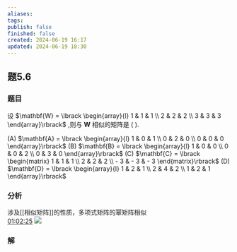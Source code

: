 ```yaml
---
aliases: 
tags: 
publish: false
finished: false
created: 2024-06-19 16:17
updated: 2024-06-19 18:30
---
```

## 题5.6
### 题目
设 $\mathbf{W} = \lbrack  \begin{array}{l} 1 & 1 & 1 \\  2 & 2 & 2 \\  3 & 3 & 3 \end{array}\rbrack$ ,则与 $\mathbf{W}$ 相似的矩阵是 ( ).

(A) $\mathbf{A} = \lbrack  \begin{array}{l} 1 & 0 & 1 \\  0 & 2 & 0 \\  0 & 0 & 0 \end{array}\rbrack$ (B) $\mathbf{B} = \lbrack  \begin{array}{l} 1 & 0 & 0 \\  0 & 0 & 2 \\  0 & 3 & 0 \end{array}\rbrack$ (C) $\mathbf{C} = \lbrack  \begin{matrix} 1 & 1 & 1 \\  2 & 2 & 2 \\   - 3 &  - 3 &  - 3 \end{matrix}\rbrack$ (D) $\mathbf{D} = \lbrack  \begin{array}{l} 1 & 2 & 1 \\  2 & 4 & 2 \\  1 & 2 & 1 \end{array}\rbrack$

### 分析
涉及[[相似矩阵]]的性质，多项式矩阵的幂矩阵相似  
[01:02:25](https://www.bilibili.com/video/BV1Ti421D727?p=45&t=3745.340453#t=1:02:25.34) 
![](https://img.hwenyi.tech/202406110945442.webp)

### 解